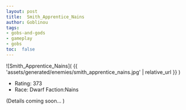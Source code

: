 ```yaml
---
layout: post
title:  Smith_Apprentice_Nains
author: Goblinou
tags:
- gobs-and-gods
- gameplay
- gobs
toc:  false
---
```


![Smith_Apprentice_Nains]( {{ 'assets/generated/enemies/smith_apprentice_nains.jpg' | relative_url }} )
- Rating: 373
- Race: Dwarf  Faction:Nains

(Details coming soon... )